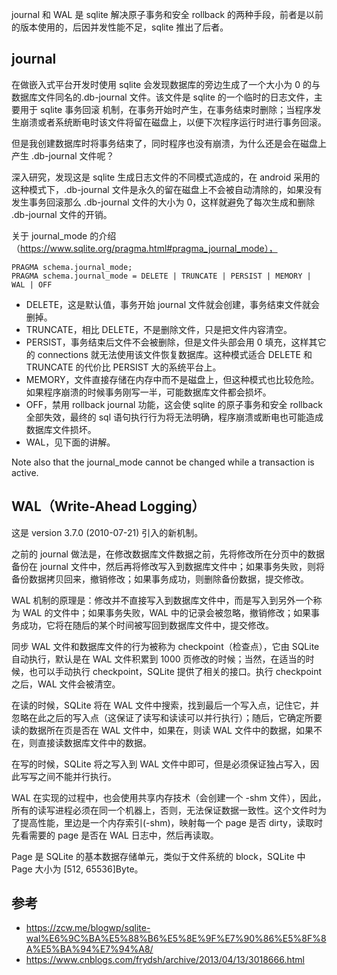 journal 和 WAL 是 sqlite 解决原子事务和安全 rollback 的两种手段，前者是以前的版本使用的，后因并发性能不足，sqlite 推出了后者。

## journal

在做嵌入式平台开发时使用 sqlite 会发现数据库的旁边生成了一个大小为 0 的与数据库文件同名的.db-journal 文件。该文件是 sqlite 的一个临时的日志文件，主要用于 sqlite 事务回滚
机制，在事务开始时产生，在事务结束时删除；当程序发生崩溃或者系统断电时该文件将留在磁盘上，以便下次程序运行时进行事务回滚。

但是我创建数据库时将事务结束了，同时程序也没有崩溃，为什么还是会在磁盘上产生 .db-journal 文件呢？

深入研究，发现这是 sqlite 生成日志文件的不同模式造成的，在 android 采用的这种模式下，.db-journal 文件是永久的留在磁盘上不会被自动清除的，如果没有发生事务回滚那么 .db-journal 
文件的大小为 0，这样就避免了每次生成和删除 .db-journal 文件的开销。

关于 journal_mode 的介绍（https://www.sqlite.org/pragma.html#pragma_journal_mode），

```
PRAGMA schema.journal_mode;
PRAGMA schema.journal_mode = DELETE | TRUNCATE | PERSIST | MEMORY | WAL | OFF
```

- DELETE，这是默认值，事务开始 journal 文件就会创建，事务结束文件就会删掉。
- TRUNCATE，相比 DELETE，不是删除文件，只是把文件内容清空。
- PERSIST，事务结束后文件不会被删除，但是文件头部会用 0 填充，这样其它的 connections 就无法使用该文件恢复数据库。这种模式适合 DELETE 和 TRUNCATE 的代价比 PERSIST 大的系统平台上。
- MEMORY，文件直接存储在内存中而不是磁盘上，但这种模式也比较危险。如果程序崩溃的时候事务刚写一半，可能数据库文件都会损坏。
- OFF，禁用 rollback journal 功能，这会使 sqlite 的原子事务和安全 rollback 全部失效，最终的 sql 语句执行行为将无法明确，程序崩溃或断电也可能造成数据库文件损坏。
- WAL，见下面的讲解。

Note also that the journal_mode cannot be changed while a transaction is active.

## WAL（Write-Ahead Logging）

这是 version 3.7.0 (2010-07-21) 引入的新机制。

之前的 journal 做法是，在修改数据库文件数据之前，先将修改所在分页中的数据备份在 journal 文件中，然后再将修改写入到数据库文件中；如果事务失败，则将备份数据拷贝回来，撤销修改；如果事务成功，则删除备份数据，提交修改。

WAL 机制的原理是：修改并不直接写入到数据库文件中，而是写入到另外一个称为 WAL 的文件中；如果事务失败，WAL 中的记录会被忽略，撤销修改；如果事务成功，它将在随后的某个时间被写回到数据库文件中，提交修改。

同步 WAL 文件和数据库文件的行为被称为 checkpoint（检查点），它由 SQLite 自动执行，默认是在 WAL 文件积累到 1000 页修改的时候；当然，在适当的时候，也可以手动执行 checkpoint，SQLite 提供了相关的接口。执行 checkpoint 之后，WAL 文件会被清空。

在读的时候，SQLite 将在 WAL 文件中搜索，找到最后一个写入点，记住它，并忽略在此之后的写入点（这保证了读写和读读可以并行执行）；随后，它确定所要读的数据所在页是否在 WAL 文件中，如果在，则读 WAL 文件中的数据，如果不在，则直接读数据库文件中的数据。

在写的时候，SQLite 将之写入到 WAL 文件中即可，但是必须保证独占写入，因此写写之间不能并行执行。

WAL 在实现的过程中，也会使用共享内存技术（会创建一个 -shm 文件），因此，所有的读写进程必须在同一个机器上，否则，无法保证数据一致性。这个文件时为了提高性能，里边是一个内存索引(-shm)，映射每一个 page 是否 dirty，读取时先看需要的 page 是否在 WAL 日志中，然后再读取。

Page 是 SQLite 的基本数据存储单元，类似于文件系统的 block，SQLite 中 Page 大小为 [512, 65536]Byte。

## 参考

- https://zcw.me/blogwp/sqlite-wal%E6%9C%BA%E5%88%B6%E5%8E%9F%E7%90%86%E5%8F%8A%E5%BA%94%E7%94%A8/
- https://www.cnblogs.com/frydsh/archive/2013/04/13/3018666.html
